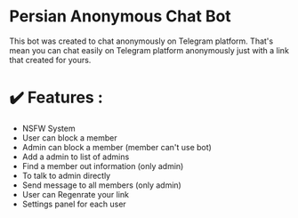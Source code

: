 <h1>Persian Anonymous Chat Bot</h1>

<p>This bot was created to chat anonymously on Telegram platform. That's mean you can chat easily on Telegram platform anonymously just with a link that created for yours.</p>

<h1>✔️ Features : </h1>
<ul>
  <li>NSFW System</li>
  <li>User can block a member</li>
  <li>Admin can block a member (member can't use bot)</li>
  <li>Add a admin to list of admins</li>
  <li>Find a member out information (only admin)</li>
  <li>To talk to admin directly</li>
  <li>Send message to all members (only admin)</li>
  <li>User can Regenrate your link</li>
  <li>Settings panel for each user</li>
</ul>
